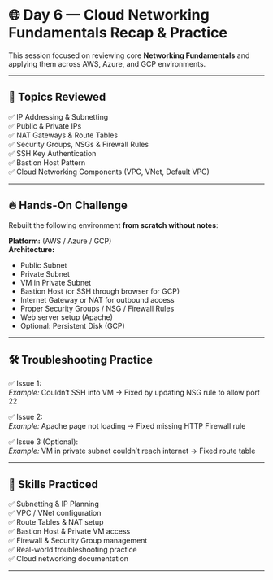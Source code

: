 # 🌐 Day 6 — Cloud Networking Fundamentals Recap & Practice

This session focused on reviewing core **Networking Fundamentals** and applying them across AWS, Azure, and GCP environments.

---

## 📄 Topics Reviewed

✅ IP Addressing & Subnetting  
✅ Public & Private IPs  
✅ NAT Gateways & Route Tables  
✅ Security Groups, NSGs & Firewall Rules  
✅ SSH Key Authentication  
✅ Bastion Host Pattern  
✅ Cloud Networking Components (VPC, VNet, Default VPC)

---

## 🔥 Hands-On Challenge

Rebuilt the following environment **from scratch without notes**:

**Platform:** (AWS / Azure / GCP)  
**Architecture:**  
- Public Subnet  
- Private Subnet  
- VM in Private Subnet  
- Bastion Host (or SSH through browser for GCP)  
- Internet Gateway or NAT for outbound access  
- Proper Security Groups / NSG / Firewall Rules  
- Web server setup (Apache)  
- Optional: Persistent Disk (GCP)

---

## 🛠️ Troubleshooting Practice

✅ Issue 1:  
_Example:_ Couldn’t SSH into VM → Fixed by updating NSG rule to allow port 22

✅ Issue 2:  
_Example:_ Apache page not loading → Fixed missing HTTP Firewall rule

✅ Issue 3 (Optional):  
_Example:_ VM in private subnet couldn’t reach internet → Fixed route table

---

## 🧠 Skills Practiced

✅ Subnetting & IP Planning  
✅ VPC / VNet configuration  
✅ Route Tables & NAT setup  
✅ Bastion Host & Private VM access  
✅ Firewall & Security Group management  
✅ Real-world troubleshooting practice  
✅ Cloud networking documentation

---

